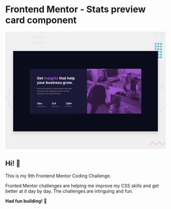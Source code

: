 # Frontend Mentor - Stats preview card component

![Design preview for the Stats preview card component coding challenge](./design/desktop-preview.jpg)

## Hi! 👋

This is my 9th Frontend Mentor Coding Challenge.

Fronted Mentor challenges are helping me improve my CSS skills and get better at it day by day. The challenges are intriguing and fun. 

**Had fun building!** 🚀
